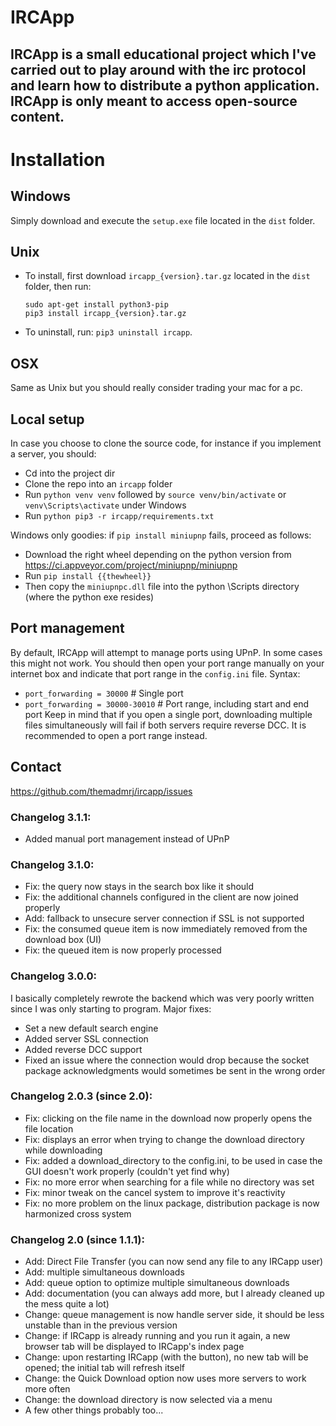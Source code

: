 # IRCApp

## IRCApp is a small educational project which I've carried out to play around with the irc protocol and learn how to distribute a python application. IRCApp is only meant to access open-source content.

# Installation

## Windows

Simply download and execute the `setup.exe` file located in the `dist` folder.

## Unix

* To install, first download `ircapp_{version}.tar.gz` located in the `dist` folder, then run:

      sudo apt-get install python3-pip
      pip3 install ircapp_{version}.tar.gz
* To uninstall, run: `pip3 uninstall ircapp`.

## OSX

Same as Unix but you should really consider trading your mac for a pc.

## Local setup
In case you choose to clone the source code, for instance if you implement a server, you should:
* Cd into the project dir
* Clone the repo into an `ircapp` folder
* Run `python venv venv` followed by `source venv/bin/activate` or `venv\Scripts\activate` under Windows
* Run `python pip3 -r ircapp/requirements.txt`

Windows only goodies: if `pip install miniupnp` fails, proceed as follows:
* Download the right wheel depending on the python version from https://ci.appveyor.com/project/miniupnp/miniupnp
* Run `pip install {{thewheel}}`
* Then copy the `miniupnpc.dll` file into the python \Scripts directory (where the python exe resides)

## Port management

By default, IRCApp will attempt to manage ports using UPnP. In some cases this might not work. You should then open your port range manually on your internet box and indicate that port range in the `config.ini` file. Syntax:
* `port_forwarding = 30000` # Single port
* `port_forwarding = 30000-30010` # Port range, including start and end port
Keep in mind that if you open a single port, downloading multiple files simultaneously will fail if both servers require reverse DCC. It is recommended to open a port range instead.

## Contact

https://github.com/themadmrj/ircapp/issues

### Changelog 3.1.1:

* Added manual port management instead of UPnP

### Changelog 3.1.0:

* Fix: the query now stays in the search box like it should
* Fix: the additional channels configured in the client are now joined properly
* Add: fallback to unsecure server connection if SSL is not supported
* Fix: the consumed queue item is now immediately removed from the download box (UI)
* Fix: the queued item is now properly processed

### Changelog 3.0.0:

I basically completely rewrote the backend which was very poorly written since I was only starting to program.
Major fixes:
* Set a new default search engine
* Added server SSL connection
* Added reverse DCC support
* Fixed an issue where the connection would drop because the socket package acknowledgments would sometimes be sent in the wrong order

### Changelog 2.0.3 (since 2.0):

* Fix: clicking on the file name in the download now properly opens the file location
* Fix: displays an error when trying to change the download directory while downloading
* Fix: added a download_directory to the config.ini, to be used in case the GUI doesn't work properly (couldn't yet find
  why)
* Fix: no more error when searching for a file while no directory was set
* Fix: minor tweak on the cancel system to improve it's reactivity
* Fix: no more problem on the linux package, distribution package is now harmonized cross system

### Changelog 2.0 (since 1.1.1):

* Add: Direct File Transfer (you can now send any file to any IRCapp user)
* Add: multiple simultaneous downloads
* Add: queue option to optimize multiple simultaneous downloads
* Add: documentation (you can always add more, but I already cleaned up the mess quite a lot)
* Change: queue management is now handle server side, it should be less unstable than in the previous version
* Change: if IRCapp is already running and you run it again, a new browser tab will be displayed to IRCapp's index page
* Change: upon restarting IRCapp (with the button), no new tab will be opened; the initial tab will refresh itself
* Change: the Quick Download option now uses more servers to work more often
* Change: the download directory is now selected via a menu
* A few other things probably too...

